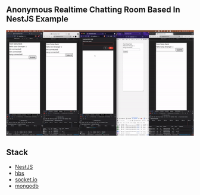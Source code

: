## Anonymous Realtime Chatting Room Based In NestJS Example

<p align="center"><img src="docs/demo.gif"></p>

## Stack

- [NestJS](https://docs.nestjs.com/)
- [hbs](https://stackabuse.com/guide-to-handlebars-templating-engine-for-node)
- [socket.io](https://socket.io/docs/v3/emit-cheatsheet/index.html)
- [mongodb](https://docs.mongodb.com/manual/)
